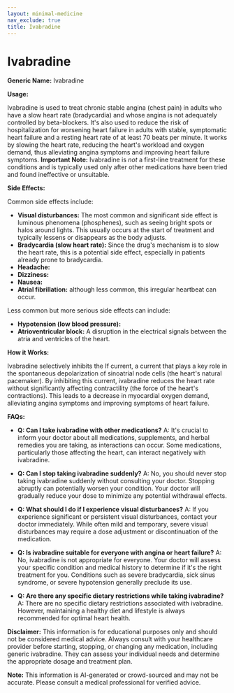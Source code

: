 ```yaml
---
layout: minimal-medicine
nav_exclude: true
title: Ivabradine
---
```


# Ivabradine

**Generic Name:** Ivabradine

**Usage:**

Ivabradine is used to treat chronic stable angina (chest pain) in adults who have a slow heart rate (bradycardia) and whose angina is not adequately controlled by beta-blockers. It's also used to reduce the risk of hospitalization for worsening heart failure in adults with stable, symptomatic heart failure and a resting heart rate of at least 70 beats per minute.  It works by slowing the heart rate, reducing the heart's workload and oxygen demand, thus alleviating angina symptoms and improving heart failure symptoms.  **Important Note:**  Ivabradine is *not* a first-line treatment for these conditions and is typically used only after other medications have been tried and found ineffective or unsuitable.

**Side Effects:**

Common side effects include:

* **Visual disturbances:**  The most common and significant side effect is luminous phenomena (phosphenes), such as seeing bright spots or halos around lights.  This usually occurs at the start of treatment and typically lessens or disappears as the body adjusts.
* **Bradycardia (slow heart rate):**  Since the drug's mechanism is to slow the heart rate, this is a potential side effect, especially in patients already prone to bradycardia.
* **Headache:**
* **Dizziness:**
* **Nausea:**
* **Atrial fibrillation:** although less common, this irregular heartbeat can occur.

Less common but more serious side effects can include:

* **Hypotension (low blood pressure):**
* **Atrioventricular block:**  A disruption in the electrical signals between the atria and ventricles of the heart.


**How it Works:**

Ivabradine selectively inhibits the If current, a current that plays a key role in the spontaneous depolarization of sinoatrial node cells (the heart's natural pacemaker). By inhibiting this current, ivabradine reduces the heart rate without significantly affecting contractility (the force of the heart's contractions). This leads to a decrease in myocardial oxygen demand, alleviating angina symptoms and improving symptoms of heart failure.


**FAQs:**

* **Q: Can I take ivabradine with other medications?** A: It's crucial to inform your doctor about all medications, supplements, and herbal remedies you are taking, as interactions can occur. Some medications, particularly those affecting the heart, can interact negatively with ivabradine.

* **Q: Can I stop taking ivabradine suddenly?** A: No, you should never stop taking ivabradine suddenly without consulting your doctor.  Stopping abruptly can potentially worsen your condition. Your doctor will gradually reduce your dose to minimize any potential withdrawal effects.

* **Q: What should I do if I experience visual disturbances?** A:  If you experience significant or persistent visual disturbances, contact your doctor immediately.  While often mild and temporary, severe visual disturbances may require a dose adjustment or discontinuation of the medication.

* **Q: Is ivabradine suitable for everyone with angina or heart failure?** A: No, ivabradine is not appropriate for everyone.  Your doctor will assess your specific condition and medical history to determine if it's the right treatment for you.  Conditions such as severe bradycardia, sick sinus syndrome, or severe hypotension generally preclude its use.

* **Q:  Are there any specific dietary restrictions while taking ivabradine?** A: There are no specific dietary restrictions associated with ivabradine.  However, maintaining a healthy diet and lifestyle is always recommended for optimal heart health.


**Disclaimer:** This information is for educational purposes only and should not be considered medical advice. Always consult with your healthcare provider before starting, stopping, or changing any medication, including generic ivabradine. They can assess your individual needs and determine the appropriate dosage and treatment plan.


**Note:** This information is AI-generated or crowd-sourced and may not be accurate. Please consult a medical professional for verified advice.